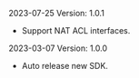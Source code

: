 2023-07-25 Version: 1.0.1
- Support NAT ACL interfaces.

2023-03-07 Version: 1.0.0
- Auto release new SDK.

